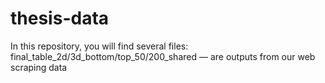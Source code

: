 # thesis-data
In this repository, you will find several files: 
final_table_2d/3d_bottom/top_50/200_shared — are outputs from our web scraping data
